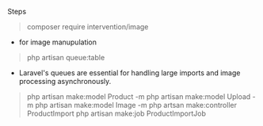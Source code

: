 Steps

> composer require intervention/image
- for image manupulation

> php artisan queue:table 
- Laravel's queues are essential for handling large imports and image processing asynchronously.

> php artisan make:model Product -m
> php artisan make:model Upload -m
> php artisan make:model Image -m
> php artsan make:controller ProductImport
> php artisan make:job ProductImportJob

